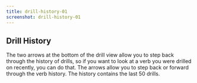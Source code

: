 ```yaml
---
title: drill-history-01
screenshot: drill-history-01
---
```

<h2>Drill History</h2>
The two arrows at the bottom of the drill view allow you to step back through the history of drills, so if you want to look at a verb you were drilled on recently, you can do that. The arrows allow you to step back or forward through the verb history. The history contains the last 50 drills.